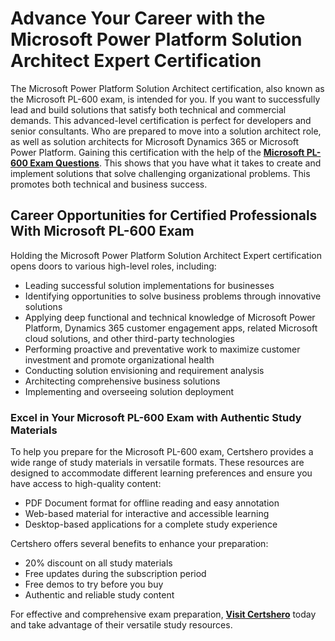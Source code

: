 # Advance Your Career with the Microsoft Power Platform Solution Architect Expert Certification

The Microsoft Power Platform Solution Architect certification, also known as the Microsoft PL-600 exam, is intended for you. If you want to successfully lead and build solutions that satisfy both technical and commercial demands. This advanced-level certification is perfect for developers and senior consultants. Who are prepared to move into a solution architect role, as well as solution architects for Microsoft Dynamics 365 or Microsoft Power Platform. Gaining this certification with the help of the **[Microsoft PL-600 Exam Questions](https://www.certshero.com/microsoft)**. This shows that you have what it takes to create and implement solutions that solve challenging organizational problems. This promotes both technical and business success.

## Career Opportunities for Certified Professionals With Microsoft PL-600 Exam

Holding the Microsoft Power Platform Solution Architect Expert certification opens doors to various high-level roles, including:
<ul>
<li>Leading successful solution implementations for businesses</li>
<li>Identifying opportunities to solve business problems through innovative solutions</li>
<li>Applying deep functional and technical knowledge of Microsoft Power Platform, Dynamics 365 customer engagement apps, related Microsoft cloud solutions, and other third-party technologies</li>
<li>Performing proactive and preventative work to maximize customer investment and promote organizational health</li>
<li>Conducting solution envisioning and requirement analysis</li>
<li>Architecting comprehensive business solutions</li>
<li>Implementing and overseeing solution deployment </li></ul>

### Excel in Your Microsoft PL-600 Exam with Authentic Study Materials

To help you prepare for the Microsoft PL-600 exam, Certshero provides a wide range of study materials in versatile formats. These resources are designed to accommodate different learning preferences and ensure you have access to high-quality content:
<ul>
<li> PDF Document format for offline reading and easy annotation</li>
<li> Web-based material for interactive and accessible learning</li>
<li> Desktop-based applications for a complete study experience</li></ul>

Certshero offers several benefits to enhance your preparation:
<ul><li> 20% discount on all study materials</li>
<li> Free updates during the subscription period</li>
<li> Free demos to try before you buy</li>
<li> Authentic and reliable study content</li></ul>

For effective and comprehensive exam preparation, **[Visit Certshero](https://www.certshero.com)** today and take advantage of their versatile study resources.
